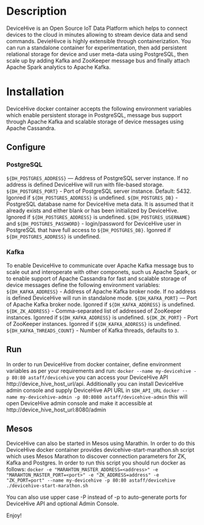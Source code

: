 # Description
DeviceHive is an Open Source IoT Data Platform which helps to connect devices to the cloud in minutes allowing to stream device data and send commands. DevieHivce is highly extensible through containerization. You can run a standalone container for experimentation, then add persistent relational storage for device and user meta-data using PostgreSQL, then scale up by adding Kafka and ZooKeeper message bus and finally attach Apache Spark analytics to Apache Kafka. 

# Installation
DeviceHive docker container accepts the following environment variables which enable persistent storage in PostgreSQL, message bus support through Apache Kafka and scalable storage of device messages using Apache Cassandra.

## Configure 
### PostgreSQL
```${DH_POSTGRES_ADDRESS}``` — Address of PostgreSQL server instance. If no address is defined DeviceHive will run with file-based storage. 
```${DH_POSTGRES_PORT}``` - Port of PostgreSQL server instance. Default: 5432. Igonred if ```${DH_POSTGRES_ADDRESS}``` is undefined.
```${DH_POSTGRES_DB}``` - PostgreSQL database name for DeviceHive meta data. It is assumed that it already exists and either blank or has been initialized by DeviceHive. Ignored if ```${DH_POSTGRES_ADDRESS}``` is undefined.
```${DH_POSTGRES_USERNAME}``` and ```${DH_POSTGRES_PASSWORD}``` - login/password for DeviceHive user in PostgreSQL that have full access to ```${DH_POSTGRES_DB}```. Igonred if  ```${DH_POSTGRES_ADDRESS}``` is undefined.

### Kafka
To enable DeviceHive to communicate over Apache Kafka message bus to scale out and interoperate with other componets, such us Apache Spark, or to enable support of Apache Cassandra for fast and scalable storage of device messages define the following environment variables:
```${DH_KAFKA_ADDRESS}``` - Address of Apache Kafka broker node. If no address is defined DeviceHive will run in standalone mode.
```${DH_KAFKA_PORT}``` — Port of Apache Kafka broker node. Igonred if ```${DH_KAFKA_ADDRESS}``` is undefined.
```${DK_ZK_ADDRESS}``` - Comma-separated list of addressed of ZooKeeper instances. Igonred if ```${DH_KAFKA_ADDRESS}``` is undefined.
```${DK_ZK_PORT}``` - Port of ZooKeeper instances. Igonred if ```${DH_KAFKA_ADDRESS}``` is undefined.
```${DH_KAFKA_THREADS_COUNT}``` - Number of Kafka threads, defaults to ```3```. 

## Run
In order to run DeviceHive from docker container, define environment variables as per your requirements and run:
```docker --name my-devicehive -p 80:80 astaff/devicehive```
you can access your DeviceHive API http://device_hive_host_url/api. Additionally you can install DeviceHive admin console and supply DeviceHive API URL in ```$DH_API_URL```
```docker --name my-devicehive-admin -p 80:8080 astaff/devicehive-admin```
this will open DeviceHive admin console and make it accessible at http://device_hive_host_url:8080/admin

## Mesos
DeviceHive can also be started in Mesos using Marathin. In order to do this DeviceHive docker container provides devicehive-start-marathon.sh script which uses Mesos Marathon to discover connection parameters for ZK, Kafka and Postgres. In order to run this script you should run docker as follows:
```docker -e "MARAHTON_MASTER_ADDRESS=<address>" -e "MARAHTON_MASTER_PORT=<port>" -e "ZK_ADDRESS=address" -e "ZK_PORT=port" --name my-devicehive -p 80:80 astaff/devicehive ./devicehive-start-marathon.sh```


You can also use upper case -P instead of -p to auto-generate ports for DeviceHive API and optional Admin Console.

Enjoy!




